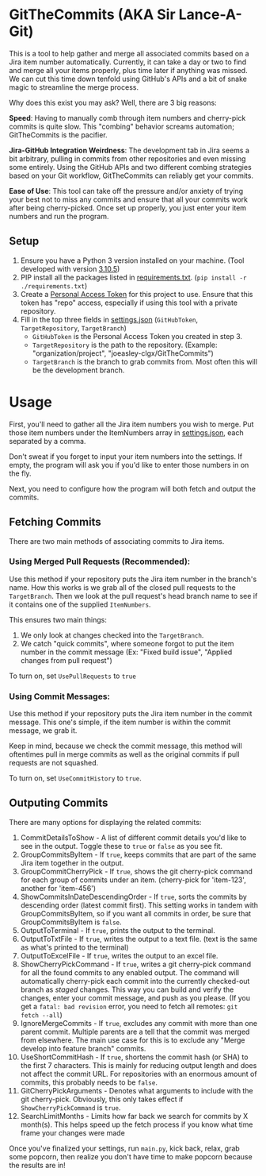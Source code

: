 # GitTheCommits (AKA Sir Lance-A-Git)

This is a tool to help gather and merge all associated commits based on a Jira item number automatically.
Currently, it can take a day or two to find and merge all your items properly, plus time later if anything was missed.
We can cut this time down tenfold using GitHub's APIs and a bit of snake magic to streamline the merge process.

Why does this exist you may ask?
Well, there are 3 big reasons:

**Speed**:
Having to manually comb through item numbers and cherry-pick commits is quite slow.
This "combing" behavior screams automation; GitTheCommits is the pacifier.

**Jira-GitHub Integration Weirdness**:
The development tab in Jira seems a bit arbitrary, pulling in commits from other repositories and even missing some entirely.
Using the GitHub APIs and two different combing strategies based on your Git workflow, GitTheCommits can reliably get your commits.

**Ease of Use**:
This tool can take off the pressure and/or anxiety of trying your best not to miss any commits and ensure that all your commits work after being cherry-picked.
Once set up properly, you just enter your item numbers and run the program.

## Setup

1. Ensure you have a Python 3 version installed on your machine. (Tool developed with version [3.10.5](https://www.python.org/downloads/release/python-3105/))
2. PIP install all the packages listed in [requirements.txt](https://github.com/joeasley-clgx/GitTheCommits/blob/main/requirements.txt). (`pip install -r ./requirements.txt`)
3. Create a [Personal Access Token](https://github.com/settings/tokens) for this project to use. Ensure that this token has "repo" access, especially if using this tool with a private repository.
4. Fill in the top three fields in [settings.json](https://github.com/joeasley-clgx/GitTheCommits/blob/main/settings.json) (`GitHubToken`, `TargetRepository`, `TargetBranch`)
   - `GitHubToken` is the Personal Access Token you created in step 3.
   - `TargetRepository` is the path to the repository. (Example: "organization/project", "joeasley-clgx/GitTheCommits")
   - `TargetBranch` is the branch to grab commits from. Most often this will be the development branch.

# Usage

First, you'll need to gather all the Jira item numbers you wish to merge.
Put those item numbers under the ItemNumbers array in [settings.json](https://github.com/joeasley-clgx/GitTheCommits/blob/main/settings.json), each separated by a comma.

Don't sweat if you forget to input your item numbers into the settings.
If empty, the program will ask you if you'd like to enter those numbers in on the fly.

Next, you need to configure how the program will both fetch and output the commits.

## Fetching Commits

There are two main methods of associating commits to Jira items.

### Using Merged Pull Requests **(Recommended)**:

Use this method if your repository puts the Jira item number in the branch's name.
How this works is we grab all of the closed pull requests to the `TargetBranch`.
Then we look at the pull request's head branch name to see if it contains one of the supplied `ItemNumbers`.

This ensures two main things:

1. We only look at changes checked into the `TargetBranch`.
2. We catch "quick commits", where someone forgot to put the item number in the commit message (Ex: "Fixed build issue", "Applied changes from pull request")

To turn on, set `UsePullRequests` to `true`

### Using Commit Messages:

Use this method if your repository puts the Jira item number in the commit message.
This one's simple, if the item number is within the commit message, we grab it.

Keep in mind, because we check the commit message, this method will oftentimes pull in merge commits as well as the original commits if pull requests are not squashed.

To turn on, set `UseCommitHistory` to `true`.

## Outputing Commits

There are many options for displaying the related commits:

1. CommitDetailsToShow -
   A list of different commit details you'd like to see in the output.
   Toggle these to `true` or `false` as you see fit.
2. GroupCommitsByItem -
   If `true`, keeps commits that are part of the same Jira item together in the output.
2. GroupCommitCherryPick -
   If `true`, shows the git cherry-pick command for each group of commits under an item. (cherry-pick for 'item-123', another for 'item-456')
3. ShowCommitsInDateDescendingOrder -
   If `true`, sorts the commits by descending order (latest commit first).
   This setting works in tandem with GroupCommitsByItem, so if you want all commits in order, be sure that GroupCommitsByItem is `false`.
4. OutputToTerminal -
   If `true`, prints the output to the terminal.
5. OutputToTxtFile -
   If `true`, writes the output to a text file. (text is the same as what's printed to the terminal)
6. OutputToExcelFile -
   If `true`, writes the output to an excel file.
7. ShowCherryPickCommand -
   If `true`, writes a git cherry-pick command for all the found commits to any enabled output.
   The command will automatically cherry-pick each commit into the currently checked-out branch as *staged* changes.
   This way you can build and verify the changes, enter your commit message, and push as you please.
   (If you get a `fatal: bad revision` error, you need to fetch all remotes: `git fetch --all`)
8. IgnoreMergeCommits -
   If `true`, excludes any commit with more than one parent commit.
   Multiple parents are a tell that the commit was merged from elsewhere.
   The main use case for this is to exclude any "Merge develop into feature branch" commits.
9. UseShortCommitHash -
   If `true`, shortens the commit hash (or SHA) to the first 7 characters.
   This is mainly for reducing output length and does not affect the commit URL.
   For repositories with an enormous amount of commits, this probably needs to be `false`.
10. GitCherryPickArguments -
    Denotes what arguments to include with the git cherry-pick.
    Obviously, this only takes effect if `ShowCherryPickCommand` is `true`.
11. SearchLimitMonths -
    Limits how far back we search for commits by X month(s).
    This helps speed up the fetch process if you know what time frame your changes were made

Once you've finalized your settings, run `main.py`, kick back, relax, grab some popcorn, then realize you don't have time to make popcorn because the results are in!
